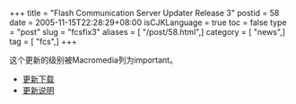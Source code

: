 +++
title = "Flash Communication Server Updater Release 3"
postid = 58
date = 2005-11-15T22:28:29+08:00
isCJKLanguage = true
toc = false
type = "post"
slug = "fcsfix3"
aliases = [ "/post/58.html",]
category = [ "news",]
tag = [ "fcs",]
+++


这个更新的级别被Macromedia列为important。

-   [更新下载](http://www.macromedia.com/support/flashmediaserver/downloads_updaters.html)
-   [更新说明](http://www.macromedia.com/devnet/security/security_zone/mpsb05-09.html)

